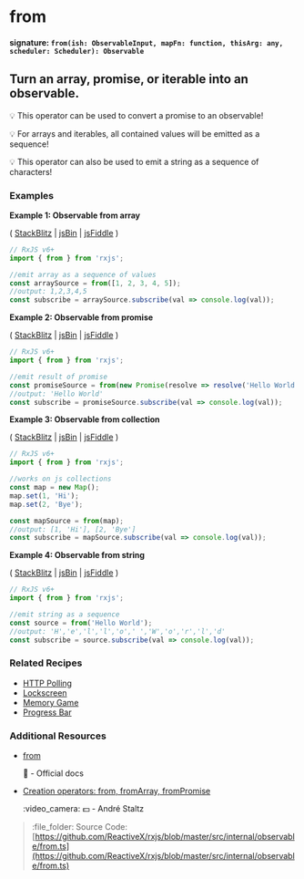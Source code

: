 # from

#### signature: `from(ish: ObservableInput, mapFn: function, thisArg: any, scheduler: Scheduler): Observable`

## Turn an array, promise, or iterable into an observable.

:bulb: This operator can be used to convert a promise to an observable!

:bulb: For arrays and iterables, all contained values will be emitted as a sequence!

:bulb: This operator can also be used to emit a string as a sequence of characters!

### Examples

**Example 1: Observable from array**

\( [StackBlitz](https://stackblitz.com/edit/typescript-sckwsw?file=index.ts&devtoolsheight=100) \| [jsBin](http://jsbin.com/foceyuketi/1/edit?js,console) \| [jsFiddle](https://jsfiddle.net/btroncone/o7kb5e6j/) \)

```javascript
// RxJS v6+
import { from } from 'rxjs';

//emit array as a sequence of values
const arraySource = from([1, 2, 3, 4, 5]);
//output: 1,2,3,4,5
const subscribe = arraySource.subscribe(val => console.log(val));
```

**Example 2: Observable from promise**

\( [StackBlitz](https://stackblitz.com/edit/typescript-clpg1f?file=index.ts&devtoolsheight=100) \| [jsBin](http://jsbin.com/tamofinujo/1/edit?js,console) \| [jsFiddle](https://jsfiddle.net/btroncone/2czc5sae/) \)

```javascript
// RxJS v6+
import { from } from 'rxjs';

//emit result of promise
const promiseSource = from(new Promise(resolve => resolve('Hello World!')));
//output: 'Hello World'
const subscribe = promiseSource.subscribe(val => console.log(val));
```

**Example 3: Observable from collection**

\( [StackBlitz](https://stackblitz.com/edit/typescript-drfckx?file=index.ts&devtoolsheight=100) \| [jsBin](http://jsbin.com/tezohobudu/1/edit?js,console) \| [jsFiddle](https://jsfiddle.net/btroncone/ae6hu9a8/) \)

```javascript
// RxJS v6+
import { from } from 'rxjs';

//works on js collections
const map = new Map();
map.set(1, 'Hi');
map.set(2, 'Bye');

const mapSource = from(map);
//output: [1, 'Hi'], [2, 'Bye']
const subscribe = mapSource.subscribe(val => console.log(val));
```

**Example 4: Observable from string**

\( [StackBlitz](https://stackblitz.com/edit/typescript-19nejh?file=index.ts&devtoolsheight=100) \| [jsBin](http://jsbin.com/wenozubana/1/edit?js,console) \| [jsFiddle](https://jsfiddle.net/btroncone/hfvzjcvL/) \)

```javascript
// RxJS v6+
import { from } from 'rxjs';

//emit string as a sequence
const source = from('Hello World');
//output: 'H','e','l','l','o',' ','W','o','r','l','d'
const subscribe = source.subscribe(val => console.log(val));
```

### Related Recipes

* [HTTP Polling](../../recipes/http-polling.md)
* [Lockscreen](../../recipes/lockscreen.md)
* [Memory Game](../../recipes/memory-game.md)
* [Progress Bar](../../recipes/progressbar.md)

### Additional Resources

* [from](https://rxjs.dev/api/index/function/from)

  :newspaper: - Official docs

* [Creation operators: from, fromArray, fromPromise](https://egghead.io/lessons/rxjs-creation-operators-from-fromarray-frompromise?course=rxjs-beyond-the-basics-creating-observables-from-scratch)

  :video\_camera: :dollar: - André Staltz

> :file\_folder: Source Code: [https://github.com/ReactiveX/rxjs/blob/master/src/internal/observable/from.ts](https://github.com/ReactiveX/rxjs/blob/master/src/internal/observable/from.ts)

